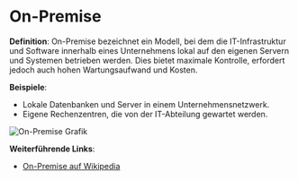 # On-Premise

**Definition**: 
On-Premise bezeichnet ein Modell, bei dem die IT-Infrastruktur und Software innerhalb eines Unternehmens lokal auf den eigenen Servern und Systemen betrieben werden. Dies bietet maximale Kontrolle, erfordert jedoch auch hohen Wartungsaufwand und Kosten.

**Beispiele**:
- Lokale Datenbanken und Server in einem Unternehmensnetzwerk.
- Eigene Rechenzentren, die von der IT-Abteilung gewartet werden.

![On-Premise Grafik](https://example.com/onpremise-grafik.png)

**Weiterführende Links**:
- [On-Premise auf Wikipedia](https://de.wikipedia.org/wiki/On-premises)
